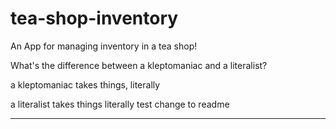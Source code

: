 # tea-shop-inventory
An App for managing inventory in a tea shop!


What's the difference between a kleptomaniac and a literalist?

a kleptomaniac takes things, literally

a literalist takes things literally
 test change to readme
***************
